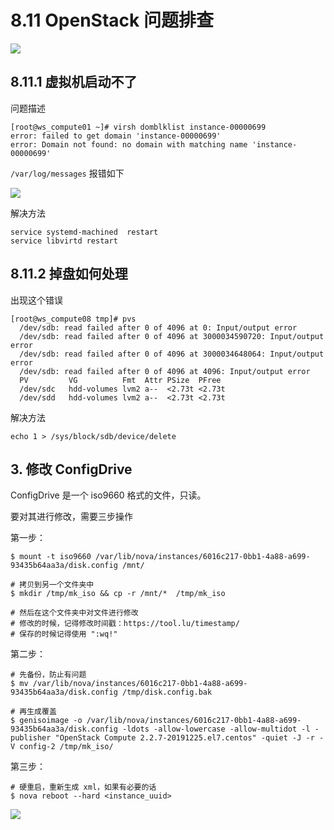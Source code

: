 # 8.11 OpenStack 问题排查

![](http://image.iswbm.com/20200602135014.png)

## 8.11.1 虚拟机启动不了

问题描述

```
[root@ws_compute01 ~]# virsh domblklist instance-00000699
error: failed to get domain 'instance-00000699'
error: Domain not found: no domain with matching name 'instance-00000699'
```

`/var/log/messages` 报错如下

![](http://image.python-online.cn/20190530175817.png)

解决方法

```
service systemd-machined  restart
service libvirtd restart
```

## 8.11.2 掉盘如何处理

出现这个错误

```shell
[root@ws_compute08 tmp]# pvs
  /dev/sdb: read failed after 0 of 4096 at 0: Input/output error
  /dev/sdb: read failed after 0 of 4096 at 3000034590720: Input/output error
  /dev/sdb: read failed after 0 of 4096 at 3000034648064: Input/output error
  /dev/sdb: read failed after 0 of 4096 at 4096: Input/output error
  PV         VG          Fmt  Attr PSize  PFree 
  /dev/sdc   hdd-volumes lvm2 a--  <2.73t <2.73t
  /dev/sdd   hdd-volumes lvm2 a--  <2.73t <2.73t
```

解决方法

```shell
echo 1 > /sys/block/sdb/device/delete
```

## 3. 修改 ConfigDrive 

ConfigDrive 是一个 iso9660 格式的文件，只读。

要对其进行修改，需要三步操作

第一步：

```shell
$ mount -t iso9660 /var/lib/nova/instances/6016c217-0bb1-4a88-a699-93435b64aa3a/disk.config /mnt/

# 拷贝到另一个文件夹中
$ mkdir /tmp/mk_iso && cp -r /mnt/*  /tmp/mk_iso

# 然后在这个文件夹中对文件进行修改
# 修改的时候，记得修改时间戳：https://tool.lu/timestamp/
# 保存的时候记得使用 ":wq!" 
```

第二步：

```shell
# 先备份，防止有问题
$ mv /var/lib/nova/instances/6016c217-0bb1-4a88-a699-93435b64aa3a/disk.config /tmp/disk.config.bak

# 再生成覆盖
$ genisoimage -o /var/lib/nova/instances/6016c217-0bb1-4a88-a699-93435b64aa3a/disk.config -ldots -allow-lowercase -allow-multidot -l -publisher "OpenStack Compute 2.2.7-20191225.el7.centos" -quiet -J -r -V config-2 /tmp/mk_iso/
```

第三步：

```shell
# 硬重启，重新生成 xml，如果有必要的话
$ nova reboot --hard <instance_uuid>
```



![](http://image.iswbm.com/20200607174235.png)
